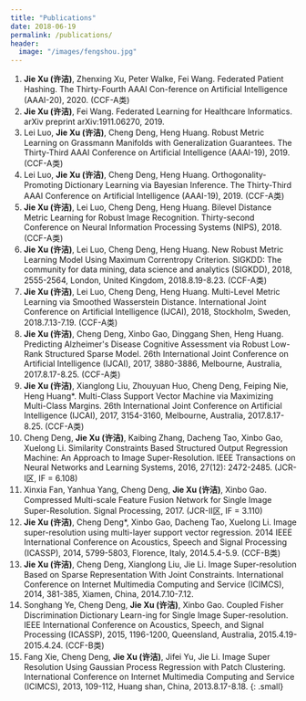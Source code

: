 ```yaml
---
title: "Publications"
date: 2018-06-19
permalink: /publications/
header:
  image: "/images/fengshou.jpg"
---
```

1. **Jie Xu (许洁)**, Zhenxing Xu, Peter Walke, Fei Wang. Federated Patient Hashing. The Thirty-Fourth AAAI Con-ference on Artificial Intelligence (AAAI-20), 2020. (CCF-A类)
2. **Jie Xu (许洁)**, Fei Wang. Federated Learning for Healthcare Informatics. arXiv preprint arXiv:1911.06270, 2019.
3. Lei Luo, **Jie Xu (许洁)**, Cheng Deng, Heng Huang. Robust Metric Learning on Grassmann Manifolds with Generalization Guarantees. The Thirty-Third AAAI Conference on Artificial Intelligence (AAAI-19), 2019. (CCF-A类)
4. Lei Luo, **Jie Xu (许洁)**, Cheng Deng, Heng Huang. Orthogonality-Promoting Dictionary Learning via Bayesian Inference. The Thirty-Third AAAI Conference on Artificial Intelligence (AAAI-19), 2019. (CCF-A类)
5. **Jie Xu (许洁)**, Lei Luo, Cheng Deng, Heng Huang. Bilevel Distance Metric Learning for Robust Image Recognition. Thirty-second Conference on Neural Information Processing Systems (NIPS), 2018. (CCF-A类)
6. **Jie Xu (许洁)**, Lei Luo, Cheng Deng, Heng Huang. New Robust Metric Learning Model Using Maximum Correntropy Criterion. SIGKDD: The community for data mining, data science and analytics (SIGKDD), 2018, 2555-2564, London, United Kingdom, 2018.8.19-8.23. (CCF-A类)
7. **Jie Xu (许洁)**, Lei Luo, Cheng Deng, Heng Huang. Multi-Level Metric Learning via Smoothed Wasserstein Distance. International Joint Conference on Artificial Intelligence (IJCAI), 2018, Stockholm, Sweden, 2018.7.13-7.19. (CCF-A类)
8. **Jie Xu (许洁)**, Cheng Deng, Xinbo Gao, Dinggang Shen, Heng Huang. Predicting Alzheimer's Disease Cognitive Assessment via Robust Low-Rank Structured Sparse Model. 26th International Joint Conference on Artificial Intelligence (IJCAI), 2017, 3880-3886, Melbourne, Australia, 2017.8.17-8.25. (CCF-A类)
9. **Jie Xu (许洁)**, Xianglong Liu, Zhouyuan Huo, Cheng Deng, Feiping Nie, Heng Huang*. Multi-Class Support Vector Machine via Maximizing Multi-Class Margins. 26th International Joint Conference on Artificial Intelligence (IJCAI), 2017, 3154-3160, Melbourne, Australia, 2017.8.17-8.25. (CCF-A类)
10. Cheng Deng, **Jie Xu (许洁)**, Kaibing Zhang, Dacheng Tao, Xinbo Gao, Xuelong Li. Similarity Constraints Based Structured Output Regression Machine: An Approach to Image Super-Resolution. IEEE Transactions on Neural Networks and Learning Systems, 2016, 27(12): 2472-2485. (JCR-I区, IF = 6.108)
11. Xinxia Fan, Yanhua Yang, Cheng Deng, **Jie Xu (许洁)**, Xinbo Gao. Compressed Multi-scale Feature Fusion Network for Single Image Super-Resolution. Signal Processing, 2017.  (JCR-II区, IF = 3.110)
12. **Jie Xu (许洁)**, Cheng Deng*, Xinbo Gao, Dacheng Tao, Xuelong Li. Image super-resolution using multi-layer support vector regression. 2014 IEEE International Conference on Acoustics, Speech and Signal Processing (ICASSP), 2014, 5799-5803, Florence, Italy, 2014.5.4-5.9. (CCF-B类)
13. **Jie Xu (许洁)**, Cheng Deng, Xianglong Liu, Jie Li. Image Super-resolution Based on Sparse Representation With Joint Constraints. International Conference on Internet Multimedia Computing and Service (ICIMCS), 2014, 381-385, Xiamen, China, 2014.7.10-7.12. 
14. Songhang Ye, Cheng Deng, **Jie Xu (许洁)**, Xinbo Gao. Coupled Fisher Discrimination Dictionary Learn-ing for Single Image Super-resolution. IEEE International Conference on Acoustics, Speech, and Signal Processing (ICASSP), 2015, 1196-1200, Queensland, Australia, 2015.4.19-2015.4.24. (CCF-B类)
15.  Fang Xie, Cheng Deng, **Jie Xu (许洁)**, Jifei Yu, Jie Li. Image Super Resolution Using Gaussian Process Regression with Patch Clustering. International Conference on Internet Multimedia Computing and Service (ICIMCS), 2013, 109-112, Huang shan, China, 2013.8.17-8.18. 
{: .small}
